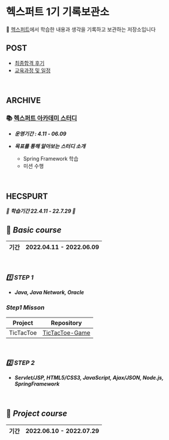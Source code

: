 # 헥스퍼트 1기 기록보관소

🌹 [헥스퍼트](https://www.saramin.co.kr/zf_user/jobs/relay/view?isMypage=no&rec_idx=42519821&recommend_ids=eJxNj8kVw0AMQqvJHaH9nELcfxcZ2%2FHIxw8InozuYNdRlE9%2B7YWHXYJqF%2BIouX3LSnD5fSHpmRzXSRl0b2Xu8OC%2F28qd%2Btr2UOy4JuLdTajVRrFW84U4EV6y2rertg4G14qoTbglOh8kJPIKP1X0niEzIDFViFLu28Hnpyi%2FhR9c2ks7&view_type=search&searchword=%EC%9E%90%EB%B0%94+%EC%9D%80%ED%96%89&searchType=search&gz=1&t_ref_content=generic&t_ref=search&paid_fl=n#seq=0)에서 학습한 내용과 생각을 기록하고 보관하는 저장소입니다



## POST
- [최종합격 후기](https://github.com/Jinuk93/HecSpurt/blob/master/Post/Before%20start%2C.md)
- [교육과정 및 일정](https://github.com/Jinuk93/HecSpurt/blob/master/Post/curriculum.md)

<br>

## ARCHIVE

### 📚 [헥스퍼트 아카데미 스터디](https://github.com/Jinuk93/HecSpurt/blob/master/Study/README.md)
  
  - ***운영기간 : 4.11 - 06.09***
 
  - ***목표를 통해 알아보는 스터디 소개***
    - Spring Framework 학습
    - 미션 수행

<br>
 
## HECSPURT

***🌼 학습기간 22.4.11 - 22.7.29 🌼***
 
## 📕 ***Basic course*** 

 |기간|2022.04.11 - 2022.06.09|
 |---|---|

<br>

### ***1️⃣ STEP 1***
- ***Java, Java Network, Oracle***

### ***Step1 Misson***

|Project|Repository|
|---|---|
|TicTacToe|[TicTacToe-Game](https://github.com/Jinuk93/TicTacToe)|


<br>

### ***2️⃣ STEP 2***
- ***Servlet/JSP, HTML5/CSS3, JavaScript, Ajax/JSON, Node.js, SpringFramework***

<br>

## 📕 ***Project course***

|기간|2022.06.10 - 2022.07.29|
|---|---|
